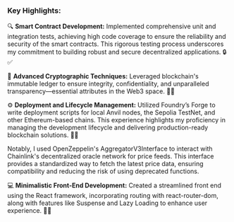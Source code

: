 ### Key Highlights:

🔍 **Smart Contract Development:**
Implemented comprehensive unit and integration tests, achieving high code coverage to ensure the reliability and security of the smart contracts. This rigorous testing process underscores my commitment to building robust and secure decentralized applications. 🔒✅

🔑 **Advanced Cryptographic Techniques:**
Leveraged blockchain's immutable ledger to ensure integrity, confidentiality, and unparalleled transparency—essential attributes in the Web3 space. 📜✨

⚙️ **Deployment and Lifecycle Management:**
Utilized Foundry’s Forge to write deployment scripts for local Anvil nodes, the Sepolia TestNet, and other Ethereum-based chains. This experience highlights my proficiency in managing the development lifecycle and delivering production-ready blockchain solutions. 🚀🔧

Notably, I used OpenZeppelin's AggregatorV3Interface to interact with Chainlink's decentralized oracle network for price feeds. This interface provides a standardized way to fetch the latest price data, ensuring compatibility and reducing the risk of using deprecated functions.

💻 **Minimalistic Front-End Development:**
Created a streamlined front end using the React framework, incorporating routing with react-router-dom, along with features like Suspense and Lazy Loading to enhance user experience. 🎨📱
